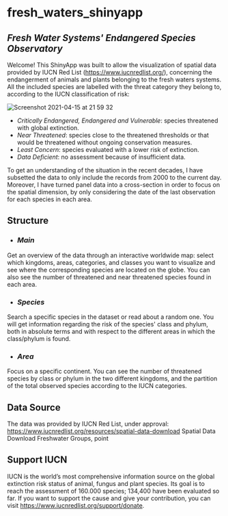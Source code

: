 # fresh_waters_shinyapp
## *Fresh Water Systems' Endangered Species Observatory*

Welcome! This ShinyApp was built to allow the visualization of spatial data provided by IUCN Red List (https://www.iucnredlist.org/), concerning the endangerment of animals and plants belonging to the fresh waters systems.
All the included species are labelled with the threat category they belong to, according to the IUCN classification of risk:

![Screenshot 2021-04-15 at 21 59 32](https://user-images.githubusercontent.com/78147483/114930987-ea856c80-9e35-11eb-87f1-7e32456d3cf5.png)

- *Critically Endangered, Endangered and Vulnerable*: species threatened with global extinction.
- *Near Threatened*: species close to the threatened thresholds or that would be threatened without ongoing conservation measures.
- *Least Concern*: species evaluated with a lower risk of extinction.
- *Data Deficient*: no assessment because of insufficient data.

To get an understanding of the situation in the recent decades, I have subsetted the data to only include the records from 2000 to the current day.
Moreover, I have turned panel data into a cross-section in order to focus on the spatial dimension, by only considering the date of the last observation for each species in each area.



## Structure

- ### *Main*
Get an overview of the data through an interactive worldwide map: select which kingdoms, areas, categories, and classes you want to visualize and see where the corresponding species are located on the globe. You can also see the number of threatened and near threatened species found in each area.
  
- ### *Species*
Search a specific species in the dataset or read about a random one. 
You will get information regarding the risk of the species' class and phylum, both in absolute terms and with respect to the different areas in which the class/phylum is found.

- ### *Area*
Focus on a specific continent. You can see the number of threatened species by class or phylum in the two different kingdoms, and the partition of the total observed species according to the IUCN categories.



## Data Source

The data was provided by IUCN Red List, under approval:
https://www.iucnredlist.org/resources/spatial-data-download
Spatial Data Download
Freshwater Groups, point



## Support IUCN

IUCN is the world’s most comprehensive information source on the global extinction risk status of animal, fungus and plant species.
Its goal is to reach the assessment of 160.000 species; 134,400 have been evaluated so far.
If you want to support the cause and give your contribution, you can visit https://www.iucnredlist.org/support/donate.
